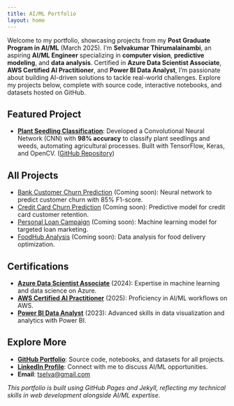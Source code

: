 ```yaml
---
title: AI/ML Portfolio
layout: home
---
```


Welcome to my portfolio, showcasing projects from my **Post Graduate Program in AI/ML** (March 2025). I’m **Selvakumar Thirumalainambi**, an aspiring **AI/ML Engineer** specializing in **computer vision**, **predictive modeling**, and **data analysis**. Certified in **Azure Data Scientist Associate**, **AWS Certified AI Practitioner**, and **Power BI Data Analyst**, I’m passionate about building AI-driven solutions to tackle real-world challenges. Explore my projects below, complete with source code, interactive notebooks, and datasets hosted on GitHub.

## Featured Project

- **[Plant Seedling Classification](/projects/plant-seedling-classification)**: Developed a Convolutional Neural Network (CNN) with **98% accuracy** to classify plant seedlings and weeds, automating agricultural processes. Built with TensorFlow, Keras, and OpenCV. ([GitHub Repository](https://github.com/tselva-AIML/AI-ML-Portfolio/plant-seedling-classification))

## All Projects

- [Bank Customer Churn Prediction](/projects/bank-customer-churn) (Coming soon): Neural network to predict customer churn with 85% F1-score.
- [Credit Card Churn Prediction](/projects/credit-card-churn) (Coming soon): Predictive model for credit card customer retention.
- [Personal Loan Campaign](/projects/personal-loan) (Coming soon): Machine learning model for targeted loan marketing.
- [FoodHub Analysis](/projects/foodhub) (Coming soon): Data analysis for food delivery optimization.

## Certifications

- **[Azure Data Scientist Associate](https://learn.microsoft.com/en-us/credentials/certifications/azure-data-scientist/)** (2024): Expertise in machine learning and data science on Azure.
- **[AWS Certified AI Practitioner](https://aws.amazon.com/certification/certified-ai-practitioner/)** (2025): Proficiency in AI/ML workflows on AWS.
- **[Power BI Data Analyst](https://learn.microsoft.com/en-us/credentials/certifications/power-bi-data-analyst-associate/)** (2023): Advanced skills in data visualization and analytics with Power BI.

## Explore More

- **[GitHub Portfolio](https://github.com/tselva-AIML/AI-ML-Portfolio)**: Source code, notebooks, and datasets for all projects.
- **[LinkedIn Profile](https://www.linkedin.com/in/selvakumar-thirumalainambi)**: Connect with me to discuss AI/ML opportunities.
- **Email**: [tselva@gmail.com](mailto:tselva@gmail.com)

*This portfolio is built using GitHub Pages and Jekyll, reflecting my technical skills in web development alongside AI/ML expertise.*

